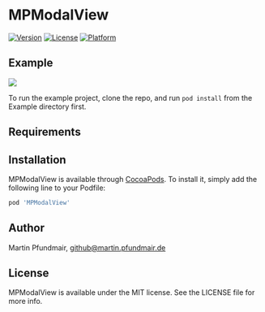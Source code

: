 # MPModalView

[![Version](https://img.shields.io/cocoapods/v/MPModalView.svg?style=flat)](https://cocoapods.org/pods/MPModalView)
[![License](https://img.shields.io/cocoapods/l/MPModalView.svg?style=flat)](https://cocoapods.org/pods/MPModalView)
[![Platform](https://img.shields.io/cocoapods/p/MPModalView.svg?style=flat)](https://cocoapods.org/pods/MPModalView)

## Example

![](https://github.com/cyrus86/MPModalView/blob/master/screencapture.gif)

To run the example project, clone the repo, and run `pod install` from the Example directory first.

## Requirements

## Installation

MPModalView is available through [CocoaPods](https://cocoapods.org). To install
it, simply add the following line to your Podfile:

```ruby
pod 'MPModalView'
```

## Author

Martin Pfundmair, github@martin.pfundmair.de

## License

MPModalView is available under the MIT license. See the LICENSE file for more info.
